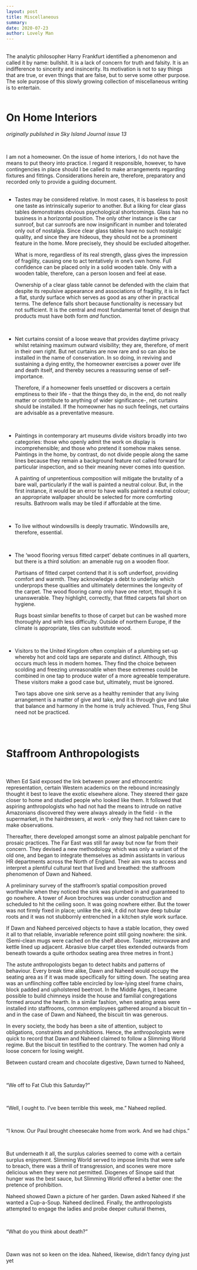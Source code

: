 ```yaml
---
layout: post
title: Miscellaneous
summary: 
date: 2020-07-23
author: Lovely Man
---
```

<br>
The analytic philosopher Harry Frankfurt identified a phenomenon and called it by name: bullshit. It is a lack of concern for truth and falsity. It is an indifference to sincerity and insincerity. Its motivation is not to say things that are true, or even things that are false, but to serve some other purpose. The sole purpose of this slowly growing collection of miscellaneous writing is to entertain.   
<br>


<br>


# On Home Interiors
_originally published in Sky Island Journal issue 13_

<br>

I am not a homeowner. On the issue of home interiors, I do not have the means to put theory into practice. I regard it responsible, however, to have contingencies in place should I be called to make arrangements regarding fixtures and fittings. Considerations herein are, therefore, preparatory and recorded only to provide a guiding document.  
<br>

* Tastes may be considered relative. In most cases, it is baseless to posit one taste as intrinsically superior to another. But a liking for clear glass tables demonstrates obvious psychological shortcomings. Glass has no business in a horizontal position. The only other instance is the car sunroof, but car sunroofs are now insignificant in number and tolerated only out of nostalgia. Since clear glass tables have no such nostalgic quality, and since they are hideous, they should not be a prominent feature in the home. More precisely, they should be excluded altogether. 

  What is more, regardless of its real strength, glass gives the impression of fragility, causing one to act tentatively in one’s own home.  Full confidence can be placed only in a solid wooden table. Only with a wooden table, therefore, can a person loosen and feel at ease. 

  Ownership of a clear glass table cannot be defended with the claim that despite its repulsive appearance and associations of fragility, it is in fact a flat, sturdy surface which serves as good as any other in practical terms. The defence falls short because functionality is necessary but not sufficient. It is the central and most fundamental tenet of design that products must have both form _and_ function.

<br>  
  
* Net curtains consist of a loose weave that provides daytime privacy whilst retaining maximum outward visibility; they are, therefore, of merit in their own right. But net curtains are now rare and so can also be installed in the name of conservation. In so doing, in reviving and sustaining a dying entity, the homeowner exercises a power over life and death itself, and thereby secures a reassuring sense of self-importance. 

  Therefore, if a homeowner feels unsettled or discovers a certain emptiness to their life - that the things they do, in the end, do not really matter or contribute to anything of wider significance-, net curtains should be installed. If the homeowner has no such feelings, net curtains are advisable as a preventative measure.

<br>

* Paintings in contemporary art museums divide visitors broadly into two categories: those who openly admit the work on display is incomprehensible; and those who pretend it somehow makes sense. Paintings in the home, by contrast, do not divide people along the same lines because they remain a background feature not called forward for particular inspection, and so their meaning never comes into question. 

  A painting of unpretentious composition will mitigate the brutality of a bare wall, particularly if the wall is painted a neutral colour. But, in the first instance, it would be an error to have walls painted a neutral colour; an appropriate wallpaper should be selected for more comforting results. Bathroom walls may be tiled if affordable at the time. 

<br>

* To live without windowsills is deeply traumatic. Windowsills are, therefore, essential.

<br>

* The ‘wood flooring versus fitted carpet’ debate continues in all quarters, but there is a third solution: an amenable rug on a wooden floor. 

  Partisans of fitted carpet contend that it is soft underfoot, providing comfort and warmth. They acknowledge a debt to underlay which underprops these qualities and ultimately determines the longevity of the carpet. The wood flooring camp only have one retort, though it is unanswerable. They highlight, correctly, that fitted carpets fall short on hygiene.  

  Rugs boast similar benefits to those of carpet but can be washed more thoroughly and with less difficulty. Outside of northern Europe, if the climate is appropriate, tiles can substitute wood. 
  
<br>

* Visitors to the United Kingdom often complain of a plumbing set-up whereby hot and cold taps are separate and distinct. Although, this occurs much less in modern homes. They find the choice between scolding and freezing unreasonable when these extremes could be combined in one tap to produce water of a more agreeable temperature. These visitors make a good case but, ultimately, must be ignored.

  Two taps above one sink serve as a healthy reminder that any living arrangement is a matter of give and take, and it is through give and take that balance and harmony in the home is truly achieved. Thus, Feng Shui need not be practiced. 
  
<br>
<br>

# Staffroom Anthropologists

<br>

When Ed Said exposed the link between power and ethnocentric representation, certain Western academics on the rebound increasingly thought it best to leave the exotic elsewhere alone. They steered their gaze closer to home and studied people who looked like them. It followed that aspiring anthropologists who had not had the means to intrude on native Amazonians discovered they were always already in the field - in the supermarket, in the hairdressers, at work - only they had not taken care to make observations.

Thereafter, there developed amongst some an almost palpable penchant for prosaic practices. The Far East was still far away but now far from their concern. They devised a new methodology which was only a variant of the old one, and began to integrate themselves as admin assistants in various HR departments across the North of England. Their aim was to access and interpret a plentiful cultural text that lived and breathed: the staffroom phenomenon of Dawn and Naheed.

A preliminary survey of the staffroom’s spatial composition proved worthwhile when they noticed the sink was plumbed in and guaranteed to go nowhere. A tower of Avon brochures was under construction and scheduled to hit the ceiling soon. It was going nowhere either. But the tower was not firmly fixed in place; unlike the sink, it did not have deep tubular roots and it was not stubbornly entrenched in a kitchen style work surface.

If Dawn and Naheed perceived objects to have a stable location, they owed it all to that reliable, invariable reference point still going nowhere: the sink. (Semi-clean mugs were cached on the shelf above. Toaster, microwave and kettle lined up adjacent. Abrasive blue carpet tiles extended outwards from beneath towards a quite orthodox seating area three metres in front.)

The astute anthropologists began to detect habits and patterns of behaviour. Every break time alike, Dawn and Naheed would occupy the seating area as if it was made specifically for sitting down. The seating area was an unflinching coffee table encircled by low-lying steel frame chairs, block padded and upholstered beetroot. In the Middle Ages, it became possible to build chimneys inside the house and familial congregations formed around the hearth. In a similar fashion, when seating areas were installed into staffrooms, common employees gathered around a biscuit tin – and in the case of Dawn and Naheed, the biscuit tin was generous.

In every society, the body has been a site of attention, subject to obligations, constraints and prohibitions. Hence, the anthropologists were quick to record that Dawn and Naheed claimed to follow a Slimming World regime. But the biscuit tin testified to the contrary. The women had only a loose concern for losing weight.

Between custard cream and chocolate digestive, Dawn turned to Naheed,

<br>

“We off to Fat Club this Saturday?”

<br>

“Well, I ought to. I’ve been terrible this week, me.” Naheed replied.

<br>

“I know. Our Paul brought cheesecake home from work. And we had chips.”

<br>

But underneath it all, the surplus calories seemed to come with a certain surplus enjoyment. Slimming World served to impose limits that were safe to breach, there was a thrill of transgression, and scones were more delicious when they were not permitted. Diogenes of Sinope said that hunger was the best sauce, but Slimming World offered a better one: the pretence of prohibition.

Naheed showed Dawn a picture of her garden. Dawn asked Naheed if she wanted a Cup-a-Soup. Naheed declined. Finally, the anthropologists attempted to engage the ladies and probe deeper cultural themes,

<br>

“What do you think about death?”

<br>

Dawn was not so keen on the idea. Naheed, likewise, didn’t fancy dying just yet



  

